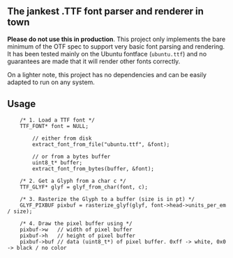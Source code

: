 ## The jankest .TTF font parser and renderer in town
**Please do not use this in production**. This project only implements the bare minimum of the OTF spec to support very basic font parsing and rendering. It has been tested mainly on the Ubuntu fontface (`ubuntu.ttf`) and no guarantees are made that it will render other fonts correctly. 

On a lighter note, this project has no dependencies and can be easily adapted to run on any system. 

## Usage
```
    /* 1. Load a TTF font */
    TTF_FONT* font = NULL;

        // either from disk 
        extract_font_from_file("ubuntu.ttf", &font);

        // or from a bytes buffer
        uint8_t* buffer; 
        extract_font_from_bytes(buffer, &font);

    /* 2. Get a Glyph from a char c */ 
    TTF_GLYF* glyf = glyf_from_char(font, c); 

    /* 3. Rasterize the Glyph to a buffer (size is in pt) */
    GLYF_PIXBUF pixbuf = rasterize_glyf(glyf, font->head->units_per_em / size);

    /* 4. Draw the pixel buffer using */
    pixbuf->w   // width of pixel buffer
    pixbuf->h   // height of pixel buffer
    pixbuf->buf // data (uint8_t*) of pixel buffer. 0xff -> white, 0x0 -> black / no color
```
